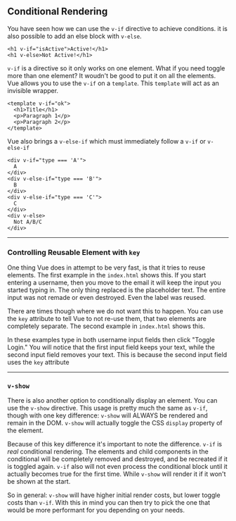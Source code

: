 ## Conditional Rendering ##
You have seen how we can use the `v-if` directive to achieve conditions. it is also possible to add an else block with `v-else`.
```
<h1 v-if="isActive">Active!</h1>
<h1 v-else>Not Active!</h1>
```

`v-if` is a directive so it only works on one element. What if you need toggle more than one element? It woudn't be good to put it on all the elements. Vue allows you to use the `v-if` on a `template`. This `template` will act as an invisible wrapper.
```
<template v-if="ok">
  <h1>Title</h1>
  <p>Paragraph 1</p>
  <p>Paragraph 2</p>
</template>
```

Vue also brings a `v-else-if` which must immediately follow a `v-if` or `v-else-if`
```
<div v-if="type === 'A'">
  A
</div>
<div v-else-if="type === 'B'">
  B
</div>
<div v-else-if="type === 'C'">
  C
</div>
<div v-else>
  Not A/B/C
</div>
```

---

### Controlling Reusable Element with `key` ###
One thing Vue does in attempt to be very fast, is that it tries to reuse elements. The first example in the `index.html` shows this. If you start entering a username, then you move to the email it will keep the input you started typing in. The only thing replaced is the placeholder text. The entire input was not remade or even destroyed. Even the label was reused.

There are times though where we do not want this to happen. You can use the `key` attribute to tell Vue to not re-use them, that two elements are completely separate. The second example in `index.html` shows this.

In these examples type in both username input fields then click "Toggle Login." You will notice that the first input field keeps your text, while the second input field removes your text. This is because the second input field uses the `key` attribute

---

### `v-show` ###
There is also another option to conditionally display an element. You can use the `v-show` directive. This usage is pretty much the same as `v-if`, though with one key difference: `v-show` will ALWAYS be rendered and remain in the DOM. `v-show` will actually toggle the CSS `display` property of the element.

Because of this key difference it's important to note the difference. `v-if` is *real* conditional rendering. The elements and child components in the conditional will be completely removed and destroyed, and be recreated if it is toggled again. `v-if` also will not even process the conditional block until it actually becomes true for the first time. While `v-show` will render it if it won't be shown at the start.

So in general: `v-show` will have higher initial render costs, but lower toggle costs than `v-if`. With this in mind you can then try to pick the one that would be more performant for you depending on your needs.